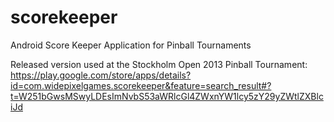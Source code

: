 scorekeeper
===========

Android Score Keeper Application for Pinball Tournaments

Released version used at the Stockholm Open 2013 Pinball Tournament: 
https://play.google.com/store/apps/details?id=com.widepixelgames.scorekeeper&feature=search_result#?t=W251bGwsMSwyLDEsImNvbS53aWRlcGl4ZWxnYW1lcy5zY29yZWtlZXBlciJd
